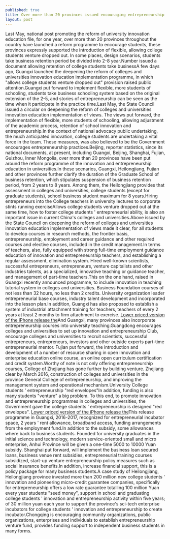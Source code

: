 ```yaml
---
published: true
title: Over more than 20 provinces issued encouraging entrepreneurship: school business student maximum for 8 years
layout: post
---
```

Last May, national post promoting the reform of university innovation education file, for one year, over more than 20 provinces throughout the country have launched a reform programme to encourage students, these provinces expressly supported the introduction of flexible, allowing college students venture dropped out. In some places, design scenarios, students take business retention period be divided into 2-8 year.Number issued a document allowing retention of college students take businessA few days ago, Guangxi launched the deepening the reform of colleges and universities innovation education implementation programme, in which \"allows college students venture dropped out\" provision raised public attention.Guangxi put forward to implement flexible, more students of schooling, students take business schooling system based on the original extension of the 2-5, and stories of entrepreneurship can be seen as the time when it participate in the practice time.Last May, the State Council issued a circular on deepening the reform of colleges and universities innovation education implementation of views. The views put forward, the implementation of flexible, more students of schooling, allowing adjustment of the academic process, retention of school innovation and entrepreneurship.In the context of national advocacy public undertaking, the much anticipated innovation, college students are undertaking a vital force in the team. These measures, was also believed to be the Government encourages entrepreneurship practices.Beijing, reporter statistics, since its national documents, at present, including Guangxi, Beijing, Shanghai, Fujian, Guizhou, Inner Mongolia, over more than 20 provinces have been put around the reform programme of the innovation and entrepreneurship education in universities.In these scenarios, Guangxi, Heilongjiang, Fujian and other provinces further clarify the duration of the Graduate School of business retention, which stipulates suspension of business retention period, from 2 years to 8 years. Among them, the Heilongjiang provides that assessment in colleges and universities, college students (except for graduate students), school business student maximum for 8 years.Hiring entrepreneurs into the College teachers in university lectures to corporate stints running exerciseAllows college students venture dropped out at the same time, how to foster college students \' entrepreneurial ability, is also an important issue in current China\'s colleges and universities.Above issued by the State Council on deepening the reform of colleges and universities innovation education implementation of views made it clear, for all students to develop courses in research methods, the frontier basis, entrepreneurship, employment and career guidance and other required courses and elective courses, included in the credit management.In terms of teachers, also, fully equipped with strong full-time employment guidance education of innovation and entrepreneurship teachers, and establishing a regular assessment, elimination system. Hired well-known scientists, successful entrepreneurs, entrepreneurs, venture capitalists and other industries talents, as a specialized, innovative teaching or guidance teacher, and management of part-time teachers.This on the one hand, raised in Guangxi recently announced programme, to include innovation in teaching tutorial system in colleges and universities. Business Foundation courses of not less than 32 hours, no less than 2 credits. University organization leader entrepreneurial base courses, industry talent development and incorporated into the lesson plan.In addition, Guangxi has also proposed to establish a system of industrial attachment training for teachers, teachers of every 2 years at least 2 months to firm attachment to exercise. [Lower priced version of the iPhone release the](http://www.eastbuzz.com/2016/03/22/lower-priced-version-of-the-iphone-release-the-longest-applause-to-reject-the/)And Guangxi, many provinces also incorporate entrepreneurship courses into university teaching.Guangdong encourages colleges and universities to set up innovation and entrepreneurship Club, encourage colleges and universities to recruit scientists, successful entrepreneurs, entrepreneurs, investors and other outside experts part-time entrepreneurial mentor. Fujian put forward, the introduction and development of a number of resource sharing in open innovation and enterprise education online course, an online open curriculum certification and credit system.Worthy of note is not only offering entrepreneurship courses, College of Zhejiang has gone further by building venture. Zhejiang clear by March 2016, construction of colleges and universities in the province General College of entrepreneurship, and improving the management system and operational mechanism.University College students \' entrepreneurship \"red envelopes\"In addition, funding is also many students \"venture\" a big problem. To this end, to promote innovation and entrepreneurship programmes in colleges and universities, the Government gave the college students \' entrepreneurship is designed \"red envelopes\". [Lower priced version of the iPhone release the](http://www.eastbuzz.com/2016/03/22/lower-priced-version-of-the-iphone-release-the-longest-applause-to-reject-the/)This release programme in Guangxi, 2016-2017, recognized for entrepreneurial incubator space, 2 years \' rent allowance, broadband access, funding arrangements from the employment fund.In addition to the subsidy, some allowances where back to business students. Founded for university graduates in the initial science and technology, modern service-oriented small and micro enterprise, Anhui Province will be given a one-time 5000 to 10000 Yuan subsidy. Shanghai put forward, will implement the business loan secured loans, business venue rent subsidies, entrepreneurial training courses subsidized, start-up venture entrepreneurship policy measures such as social insurance benefits.In addition, increase financial support, this is a policy package for many business students.A case study of Heilongjiang, Heilongjiang province invested more than 200 million new college students \' innovation and pioneering micro-credit guarantee companies, specifically for entrepreneurship offers a low rate guarantee totalling 100 million Yuan every year students \"seed money\", support in school and graduating college students \' innovation and entrepreneurship activity within five years; of 30 million yuan each year to support the province\'s sci-tech enterprise incubators for college students \' innovation and entrepreneurship to create incubator.Chongqing is encouraging community organizations, public organizations, enterprises and individuals to establish entrepreneurship venture fund, provides funding support to independent business students in many forms.